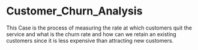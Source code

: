 # Customer_Churn_Analysis
This Case is the process of measuring the rate at which customers quit the service and what is the churn rate and how can we retain an existing customers since it is less expensive than attracting new customers.

